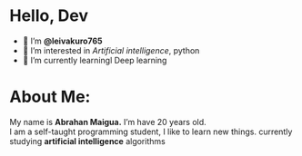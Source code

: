 # Hello, Dev


- 👋 I’m **@leivakuro765**
- 👀 I’m interested in <i>Artificial intelligence</i>, python 
- 🌱 I’m currently learningl Deep learning
<!--- - 💞️ I’m looking to collaborate on ... --->


# About Me:
 
 My name is **Abrahan Maigua.** I’m have 20 years old.<br>
 I am a self-taught programming student, I like to learn new things.
 currently studying **artificial intelligence** algorithms
<!---

<p align="center">
<a href="https://github.com/knightbearr">
  <img height="150em" src="https://github-readme-stats-eight-theta.vercel.app/api?username=knightbearr&show_icons=true&theme=bear&include_all_commits=true&count_private=true"/>
  <img height="150em" src="https://github-readme-stats-eight-theta.vercel.app/api/top-langs/?username=knightbearr&layout=compact&langs_count=8&theme=bear"/>
</a>

 ![GitHub Activity Graph](https://activity-graph.herokuapp.com/graph?username=knightbearr&theme=github)
 
  <p align="center">
leivakuro765/leivakuro765 is a ✨ special ✨ repository because its `README.md` (this file) appears on your GitHub profile.
You can click the Preview link to take a look at your changes.
